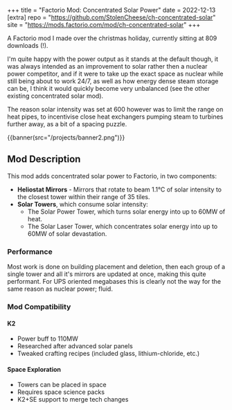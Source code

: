 +++
title = "Factorio Mod: Concentrated Solar Power"
date = 2022-12-13
[extra]
repo = "https://github.com/StolenCheese/ch-concentrated-solar"
site = "https://mods.factorio.com/mod/ch-concentrated-solar"
+++

A Factorio mod I made over the christmas holiday, currently sitting at 809 downloads (!).
<!-- more -->
I'm quite happy with the power output as it stands at the default though, it was always intended as an improvement to solar rather then a nuclear power competitor, and if it were to take up the exact space as nuclear while still being about to work 24/7, as well as how energy dense steam storage can be, I think it would quickly become very unbalanced (see the other existing concentrated solar mod).

The reason solar intensity was set at 600 however was to limit the range on heat pipes, to incentivise close heat exchangers pumping steam to turbines further away, as a bit of a spacing puzzle.

{{banner(src="/projects/banner2.png")}}

## Mod Description

This mod adds concentrated solar power to Factorio, in two components:

- **Heliostat Mirrors** - Mirrors that rotate to beam 1.1°C of solar intensity to the closest tower within their range of 35 tiles.
- **Solar Towers**, which consume solar intensity:
	- The Solar Power Tower, which turns solar energy into up to 60MW of heat.
	- The Solar Laser Tower, which concentrates solar energy into up to 60MW of solar devastation.

### Performance

Most work is done on building placement and deletion, then each group of a single tower and all it's mirrors are updated at once, making this quite performant. For UPS oriented megabases this is clearly not the way for the same reason as nuclear power; fluid.

### Mod Compatibility

#### K2

- Power buff to 110MW
- Researched after advanced solar panels
- Tweaked crafting recipes (included glass, lithium-chloride, etc.)

#### Space Exploration

- Towers can be placed in space
- Requires space science packs
- K2+SE support to merge tech changes
